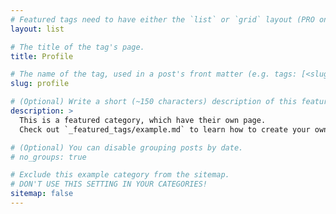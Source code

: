 ```yaml
---
# Featured tags need to have either the `list` or `grid` layout (PRO only).
layout: list

# The title of the tag's page.
title: Profile

# The name of the tag, used in a post's front matter (e.g. tags: [<slug>]).
slug: profile

# (Optional) Write a short (~150 characters) description of this featured tag.
description: >
  This is a featured category, which have their own page.
  Check out `_featured_tags/example.md` to learn how to create your own.

# (Optional) You can disable grouping posts by date.
# no_groups: true

# Exclude this example category from the sitemap.
# DON'T USE THIS SETTING IN YOUR CATEGORIES!
sitemap: false
---
```


